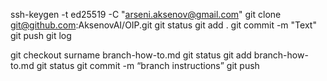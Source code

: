 ssh-keygen -t ed25519 -C "arseni.aksenov@gmail.com"
git clone git@github.com:AksenovAI/OIP.git
git status
git add .
git commit -m "Text"
git push
git log

git checkout surname
branch-how-to.md
git status
git add branch-how-to.md
git status
git commit -m “branch instructions”
git push

